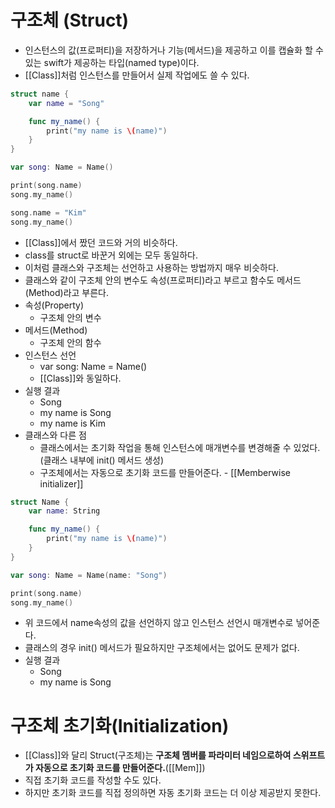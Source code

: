 # 구조체 (Struct)
- 인스턴스의 값(프로퍼티)을 저장하거나 기능(메서드)을 제공하고 이를 캡슐화 할 수 있는 swift가 제공하는 타입(named type)이다.
- [[Class]]처럼 인스턴스를 만들어서 실제 작업에도 쓸 수 있다.
```swift
struct name {
	var name = "Song"

	func my_name() {
		print("my name is \(name)")
	}
}

var song: Name = Name()

print(song.name)
song.my_name()

song.name = "Kim"
song.my_name()
```
- [[Class]]에서 짰던 코드와 거의 비슷하다.
- class를 struct로 바꾼거 외에는 모두 동일하다.
- 이처럼 클래스와 구조체는 선언하고 사용하는 방법까지 매우 비슷하다.
- 클래스와 같이 구조체 안의 변수도 속성(프로퍼티)라고 부르고 함수도 메서드(Method)라고 부른다.
- 속성(Property)
	- 구조체 안의 변수
- 메서드(Method)
	- 구조체 안의 함수
- 인스턴스 선언
	- var song: Name = Name()
	- [[Class]]와 동일하다.
- 실행 결과
	- Song
	- my name is Song
	- my name is Kim
- 클래스와 다른 점
	- 클래스에서는 초기화 작업을 통해 인스턴스에 매개변수를 변경해줄 수 있었다. (클래스 내부에 init() 메서드 생성)
	- 구조체에서는 자동으로 초기화 코드를 만들어준다. - [[Memberwise initializer]]
```swift
struct Name {
	var name: String

	func my_name() {
		print("my name is \(name)")	
	}
}

var song: Name = Name(name: "Song")

print(song.name)
song.my_name()
```
- 위 코드에서 name속성의 값을 선언하지 않고 인스턴스 선언시 매개변수로 넣어준다.
- 클래스의 경우 init() 메서드가 필요하지만 구조체에서는 없어도 문제가 없다.
- 실행 결과
	- Song
	- my name is Song

# 구조체 초기화(Initialization)
- [[Class]]와 달리 Struct(구조체)는 **구조체 멤버를 파라미터 네임으로하여 스위프트가 자동으로 초기화 코드를 만들어준다.**([[Mem]])
- 직접 초기화 코드를 작성할 수도 있다.
- 하지만 초기화 코드를 직접 정의하면 자동 초기화 코드는 더 이상 제공받지 못한다.